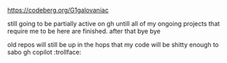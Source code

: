 https://codeberg.org/G1galovaniac

still going to be partially active on gh untill all of my ongoing projects that require me to be here are finished. after that bye bye

old repos will still be up in the hops that my code will be shitty enough to sabo gh copilot :trollface:
